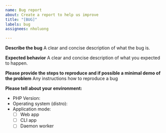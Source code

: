 ```yaml
---
name: Bug report
about: Create a report to help us improve
title: "[BUG]"
labels: bug
assignees: nholuong

---
```


**Describe the bug**
A clear and concise description of what the bug is.

**Expected behavior**
A clear and concise description of what you expected to happen.

**Please provide the steps to reproduce and if possible a minimal demo of the problem**
Any instructions how to reproduce a bug

**Please tell about your environment:**
  - PHP Version:
  - Operating system (distro):
  - Application mode:
    - [ ] Web app
    - [ ] CLI app
    - [ ] Daemon worker
